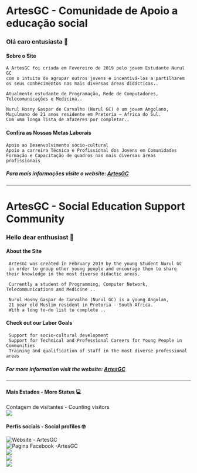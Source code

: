 # ArtesGC - Comunidade de Apoio a educação social

### Olá caro entusiasta 👋
 
#### Sobre o Site

    A ArtesGC foi criada em Fevereiro de 2019 pelo jovem Estudante Nurul GC
    com o intuito de agrupar outros jovens e incentivá-los a partilharem
    os seus conhecimentos nas mais diversas áreas didácticas..

    Atualmente estudante de Programação, Rede de Computadores, Telecomunicações e Medicina..

    Nurul Hosny Gaspar de Carvalho (Nurul GC) é um jovem Angolano,
    Muçulmano de 21 anos residente em Pretoria – Africa do Sul.
    Com uma longa lista de afazeres por completar..

#### Confira as Nossas Metas Laborais

    Apoio ao Desenvolvimento sócio-cultural
    Apoio a carreira Técnica e Profissional dos Jovens em Comunidades
    Formação e Capacitação de quadros nas mais diversas áreas profissionais

##### Para mais informações visite o website: [ArtesGC](https://artesgc.home.blog)

---

# ArtesGC - Social Education Support Community

### Hello dear enthusiast 👋
 
#### About the Site

     ArtesGC was created in February 2019 by the young Student Nurul GC
     in order to group other young people and encourage them to share their knowledge in the most diverse didactic areas.

     Currently a student of Programming, Computer Network, Telecommunications and Medicine ..

     Nurul Hosny Gaspar de Carvalho (Nurul GC) is a young Angolan,
     21 year old Muslim resident in Pretoria - South Africa.
     With a long to-do list to complete ..

#### Check out our Labor Goals

     Support for socio-cultural development
     Support for Technical and Professional Careers for Young People in Communities
     Training and qualification of staff in the most diverse professional areas

##### For more information visit the website: [ArtesGC](https://artesgc.home.blog)

---

#### Mais Estados - More Status 💻

Contagem de visitantes - Counting visitors \
![](https://profile-counter.glitch.me/Nurul-GC/count.svg)

#### Perfis sociais - Social profiles 🤓

![Website - ArtesGC](https://img.shields.io/badge/-Github-000?style=flat-circle&logo=Github&logoColor=white&link=https://artesgc.home.blog/) \
![Pagina Facebook -ArtesGC](https://img.shields.io/badge/-facebook-blue?style=flat-circle&logo=Facebook&logoColor=white&link=https://www.facebook.com/artesgc.home.blog/) \
![](https://img.shields.io/badge/-twitter-blue?style=flat-circle&logo=Twitter&logoColor=white&link=https://twitter.com/NurulGC3) \
![](https://img.shields.io/badge/-LinkedIn-blue?style=flat-circle&logo=Linkedin&logoColor=white&link=https://www.linkedin.com/company/artesgc/) \
![](https://img.shields.io/badge/-Gmail-c14438?style=flat-circle&logo=Gmail&logoColor=white&link=mailto:nuruldecarvalho@gmail.com)
